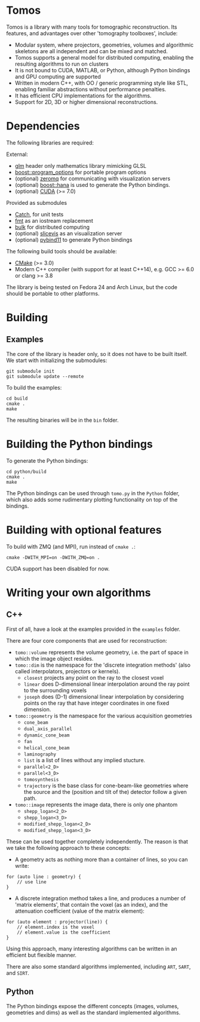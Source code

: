 # Tomos

Tomos is a library with many tools for tomographic reconstruction. Its features, and advantages over other 'tomography toolboxes', include:

- Modular system, where projectors, geometries, volumes and algorithmic skeletons are all independent and can be mixed and matched.
- Tomos supports a general model for distributed computing, enabling the resulting algorithms to run on clusters
- It is not bound to CUDA, MATLAB, or Python, although Python bindings and GPU computing are supported
- Written in modern C++, with OO / generic programming style like STL, enabling familiar abstractions without performance penalties.
- It has efficient CPU implementations for the algorithms.
- Support for 2D, 3D or higher dimensional reconstructions.

# Dependencies

The following libraries are required:

External:
- [glm](http://glm.g-truc.net/0.9.8/index.html) header only mathematics library mimicking GLSL
- [boost::program_options](boost.org) for portable program options
- (optional) [zeromq](zeromq.org) for communicating with visualization servers
- (optional) [boost::hana](http://www.boost.org/doc/libs/1_61_0/libs/hana/doc/html/index.html) is used to generate the Python bindings.
- (optional) [CUDA](http://www.nvidia.com/object/cuda_home_new.html) (>= 7.0)

Provided as submodules
- [Catch](https://github.com/philsquared/Catch), for unit tests
- [fmt](https://github.com/fmtlib/fmt) as an iostream replacement
- [bulk](https://github.com/jwbuurlage/Bulk) for distributed computing
- (optional) [slicevis](https://github.com/jwbuurlage/slicevis) as an visualization server
- (optional) [pybind11](https://github.com/pybind/pybind11) to generate Python bindings

The following build tools should be available:
- [CMake](https://cmake.org/) (>= 3.0)
- Modern C++ compiler (with support for at least C++14), e.g. GCC >= 6.0 or clang >= 3.8

The library is being tested on Fedora 24 and Arch Linux, but the code should be portable to other platforms.

# Building

## Examples

The core of the library is header only, so it does not have to be built itself. We start with initializing the submodules:

```
git submodule init
git submodule update --remote
```

To build the examples:

```
cd build
cmake .
make
```

The resulting binaries will be in the `bin` folder.

# Building the Python bindings

To generate the Python bindings:

```
cd python/build
cmake .
make
```

The Python bindings can be used through `tomo.py` in the `Python` folder, which also adds some rudimentary plotting functionality on top of the bindings.

# Building with optional features

To build with ZMQ (and MPI), run instead of `cmake .`:

```
cmake -DWITH_MPI=on -DWITH_ZMQ=on .
```

CUDA support has been disabled for now.

# Writing your own algorithms

## C++

First of all, have a look at the examples provided in the `examples` folder.

There are four core components that are used for reconstruction:

- `tomo::volume` represents the volume geometry, i.e. the part of space in which the image object resides.
- `tomo::dim` is the namespace for the 'discrete integration methods' (also called interpolators, projectors or kernels).
    - `closest` projects any point on the ray to the closest voxel
    - `linear` does D-dimensional linear interpolation around the ray point to the surrounding voxels
    - `joseph` does (D-1) dimensional linear interpolation by considering points on the ray that have integer coordinates in one fixed dimension.
- `tomo::geometry` is the namespace for the various acquisition geometries
    - `cone_beam`
    - `dual_axis_parallel`
    - `dynamic_cone_beam`
    - `fan`
    - `helical_cone_beam`
    - `laminography`
    - `list` is a list of lines without any implied stucture.
    - `parallel<2_D>`
    - `parallel<3_D>`
    - `tomosynthesis`
    - `trajectory` is the base class for cone-beam-like geometries where the source and the (position and tilt of the) detector follow a given path.
- `tomo::image` represents the image data, there is only one phantom
    - `shepp_logan<2_D>`
    - `shepp_logan<3_D>`
    - `modified_shepp_logan<2_D>`
    - `modified_shepp_logan<3_D>`

These can be used together completely independently. The reason is that we take the following approach to these concepts:

- A geometry acts as nothing more than a container of lines, so you can write:
```
for (auto line : geometry) {
    // use line
}
```
- A discrete integration method takes a line, and produces a number of 'matrix elements', that contain the voxel (as an index), and the attenuation coefficient (value of the matrix element):
```
for (auto element : projector(line)) {
    // element.index is the voxel
    // element.value is the coefficient
}
```
Using this approach, many interesting algorithms can be written in an efficient but flexible manner.

There are also some standard algorithms implemented, including `ART`, `SART`, and `SIRT`.

## Python

The Python bindings expose the different concepts (images, volumes, geometries and dims) as well as the standard implemented algorithms.
